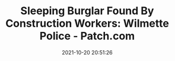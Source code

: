 ---
"title": "Sleeping Burglar Found By Construction Workers: Wilmette Police - Patch.com"
"date": "2021-10-20 20:51:26"
"feed_name": "GOOGLENEWSCONSTRUCTION"
"feed_website": "https://news.google.com/search?q=construction%2Bincident&hl=en-US&gl=US&ceid=US:en"
"feed_rss": "https://news.google.com/rss/search?q=construction%2Bincident&hl=en-US&gl=US&ceid=US:en"
"link": "https://patch.com/illinois/wilmette/sleeping-burglar-discovered-workers-next-door-wilmette"
"source": "{'href': 'https://patch.com', 'title': 'Patch.com'}"
"file": "_posts/2021-1-1-9a85bcb17e36d166b8d30dacc3f551f5dbdeba65.md"
"accident": "0"
"drilling": "0"
"represented_by": "0"
"dead": "0"
"injured": "0"
"arrested": "0"
"place": "unknown place"
"where": "unknown site"
"causes": "unknown"
"place_uri": "unknown place"
---